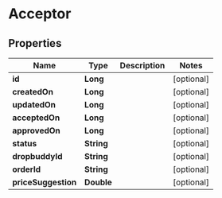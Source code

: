 
# Acceptor

## Properties
Name | Type | Description | Notes
------------ | ------------- | ------------- | -------------
**id** | **Long** |  |  [optional]
**createdOn** | **Long** |  |  [optional]
**updatedOn** | **Long** |  |  [optional]
**acceptedOn** | **Long** |  |  [optional]
**approvedOn** | **Long** |  |  [optional]
**status** | **String** |  |  [optional]
**dropbuddyId** | **String** |  |  [optional]
**orderId** | **String** |  |  [optional]
**priceSuggestion** | **Double** |  |  [optional]



